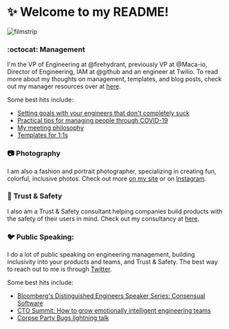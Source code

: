 # :sparkles: Welcome to my README! 

![filmstrip](https://user-images.githubusercontent.com/2171822/86031057-34f24580-b9ea-11ea-9dd8-f46ab9b31fe7.jpg)

### :octocat: **Management** 
I'm the VP of Engineering at @firehydrant, previously VP at @Maca-io, Director of Engineering, IAM at @github and an engineer at Twilio. To read more about my thoughts on management, templates, and blog posts, check out my manager resources over at [here](https://github.com/dmleong/manager-resources).

Some best hits include: 
* [Setting goals with your engineers that don't completely suck](https://medium.com/@tsunamino/setting-goals-with-your-engineers-that-dont-completely-suck-cb76b87e4275)
* [Practical tips for managing people through COVID-19](https://medium.com/@tsunamino/practical-tips-for-managing-people-through-covid-19-52ec2db38e06)
* [My meeting philosophy](https://github.com/dmleong/manager-resources/blob/master/docs/meetings.md) 
* [Templates for 1:1s](https://github.com/dmleong/manager-resources/tree/master/templates)

### :camera: **Photography** 
I am also a fashion and portrait photographer, specializing in creating fun, colorful, inclusive photos. Check out more [on my site](https://danielleleongphotography.com) or on [Instagram](https://instagram.com/danielleleongphoto).

### :lock_with_ink_pen: **Trust & Safety** 
I also am a Trust & Safety consultant helping companies build products with the safety of their users in mind. Check out my consultancy at [here](https://consensualsoftware.com).

### :bird: **Public Speaking:** 
I do a lot of public speaking on engineering management, building inclusivity into your products and teams, and Trust & Safety. The best way to reach out to me is through [Twitter](https://twitter.com/tsunamino).

Some best hits include: 
* [Bloomberg's Distinguished Engineers Speaker Series: Consensual Software](https://www.youtube.com/watch?v=qJys8oiB0SI)
* [CTO Summit: How to grow emotionally intelligent engineering teams](https://pbell.wistia.com/medias/k8htv3947p)
* [Corpse Party Bugs lightning talk](https://www.youtube.com/watch?v=kZXClhSkaI8) 
